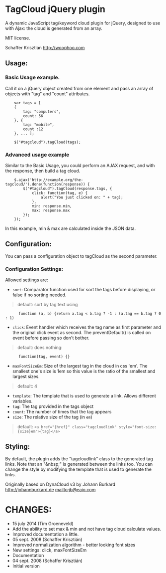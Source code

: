 # TagCloud jQuery plugin

A dynamic JavaScript tag/keyword cloud plugin for jQuery, designed to use with Ajax:
the cloud is generated from an array.

MIT license.

Schaffer Krisztián
http://woophoo.com

Usage:
------

### Basic Usage example.

Call it on a jQuery object created from one element and pass an array of
objects with "tag" and "count" attributes.

        var tags = [
        {
            tag: "computers",
            count: 56
        }, {
            tag: "mobile",
            count :12
        }, ... ];

        $("#tagcloud").tagCloud(tags);

### Advanced usage example

Similar to the Basic Usage, you could perform an AJAX request, and with the
response, then build a tag cloud.

        $.ajax('http://example.org/the-tagcloud/').done(function(response)) {
            $("#tagcloud").tagCloud(response.tags, {
                click: function(tag, e) {
                    alert("You just clicked on: " + tag);
                },
                min: response.min,
                max: response.max
            });
        });

In this example, min & max are calculated inside the JSON data.

Configuration:
--------------
You can pass a configuration object to tagCloud as the second parameter.

### Configuration Settings:

Allowed settings are:

* `sort`: Comparator function used for sort the tags before displaying, or false if no sorting needed.
>  default: sort by tag text using

          function (a, b) {return a.tag < b.tag ? -1 : (a.tag == b.tag ? 0 : 1)

* `click`: Event handler which receives the tag name as first parameter
   and the original click event as second. The preventDefault() is called
   on event before passing so don't bother.
>  default: does nothing:

          function(tag, event) {}

* `maxFontSizeEm`: Size of the largest tag in the cloud in css 'em'. The smallest
   one's size is 1em so this value is the ratio of the smallest and largest
   sizes.
>  default: 4

* `template`: The template that is used to generate a link. Allows different variables.
 * `tag`: The tag provided in the tags object
 * `count`: The number of times that the tag appears
 * `size`: The relative size of the tag (in `em`)
> default: `<a href="{href}" class="tagcloudlink" style="font-size: {size}em">{tag}</a>`


Styling:
--------
By default, the plugin adds the "tagcloudlink" class to the generated tag links.
Note that an "&amp;nbsp;" is generated between the links too. You can change the
style by modifying the template that is used to generate the links.


Originally based on DynaCloud v3 by Johann Burkard
<http://johannburkard.de>
<mailto:jb@eaio.com>

# CHANGES:
* 15 july 2014 (Tim Groeneveld)
 * Add the ability to set max & min and not have tag cloud calculate values.
 * Improved documentation a little.
* 05 sept. 2008 (Schaffer Krisztián)
 * Improved normalization algorithm - better looking font sizes
 * New settings: click, maxFontSizeEm
 * Documentation
* 04 sept. 2008 (Schaffer Krisztián)
 * Initial version
